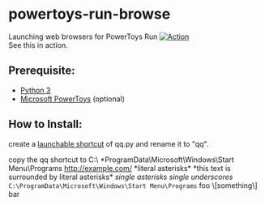 # powertoys-run-browse
Launching web browsers for PowerToys Run
[![Action](readme-images/powertoys-run-browse.gif)](https://github.com/engrbugs/powertoys-run-browse)
</br>
See this in action.

## Prerequisite:
- [Python 3](https://www.python.org/downloads/)
- [Microsoft PowerToys](https://github.com/microsoft/PowerToys/releases/) (optional)

## How to Install:
create a [launchable shortcut](https://docs.python.org/3.3/using/windows.html#from-a-script) of qq.py and 
rename it to "qq".

copy the qq shortcut to C:\ *ProgramData\Microsoft\Windows\Start Menu\Programs
<http://example.com/>
\*literal asterisks\*
\*this text is surrounded by literal asterisks\*
*single asterisks*
_single underscores_
` C:\ProgramData\Microsoft\Windows\Start Menu\Programs`
foo \\\[something\\\] bar